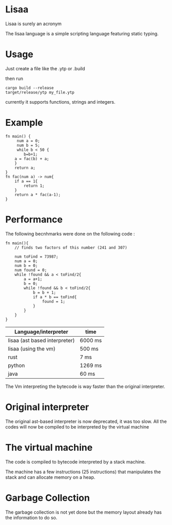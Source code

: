 # Lisaa

Lisaa is surely an acronym

The lisaa language is a simple scripting language featuring static typing.

# Usage

Just create a file like the .ytp or .build


then run
```
cargo build --release
target/release/ytp my_file.ytp
```

currently it supports functions, strings and integers.

# Example

```
fn main() {
     num a = 0;
     num b = 5;
     while b < 50 {
        b=b+1;
	a = fac(b) + a;
    }
	return a;
}
fn fac(num a) -> num{
    if a == 1{
        return 1;
    }
    return a * fac(a-1);
}
```

# Performance

The following becnhmarks were done on the following code : 
```
fn main(){
    // finds two factors of this number (241 and 307) 

    num toFind = 73987;
    num a = 0;
    num b = 0;
    num found = 0;
    while !found && a < toFind/2{
        a = a+1;
        b = 0;
        while !found && b < toFind/2{
            b = b + 1;
            if a * b == toFind{
                found = 1;
            }
        }
    }
}
```

| Language/interpreter | time  |
| -------------------- | --------- |
| lisaa (ast based interpreter) | 6000 ms |
| lisaa (using the vm) | 500 ms |
| rust | 7 ms |
| python | 1269 ms |
| java | 60 ms |

The Vm interpreting the bytecode is way faster than the original interpreter.

# Original interpreter

The original ast-based interpreter is now deprecated, it was too slow.
All the codes will now be compiled to be interpreted by the virtual machine

# The virtual machine

The code is compiled to bytecode interpreted by a stack machine.

The machine has a few instructions (25 instructions) that manipulates the stack and can allocate memory on a heap.

# Garbage Collection

The garbage collection is not yet done but the memory layout already has the information to do so.

